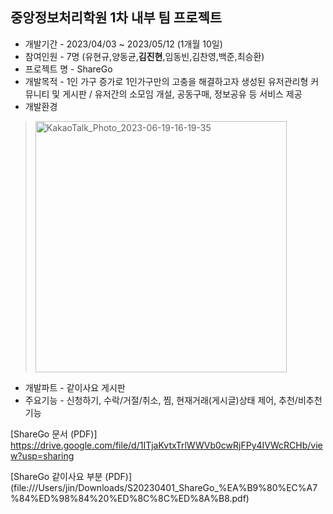 ## 중앙정보처리학원 1차 내부 팀 프로젝트
- 개발기간 - 2023/04/03 ~ 2023/05/12 (1개월 10일)
- 참여인원 - 7명 (유현규,양동균,**김진현**,임동빈,김찬영,백준,최승환)
- 프로젝트 명 - ShareGo
- 개발목적 - 1인 가구 증가로 1인가구만의 고충을 해결하고자 생성된 유저관리형 커뮤니티 및 게시판 / 유저간의 소모임 개설, 공동구매, 정보공유 등 서비스 제공
- 개발환경 
> <img width="402" alt="KakaoTalk_Photo_2023-06-19-16-19-35" src="https://github.com/kimjinzx/S20230401/assets/118345975/4fed73c4-0172-4f9a-9c2f-a5687a0e85a8">
- 개발파트 - 같이사요 게시판 
- 주요기능 - 신청하기, 수락/거절/취소, 찜, 현재거래(게시글)상태 제어, 추천/비추천 기능


[ShareGo 문서 (PDF)]
https://drive.google.com/file/d/1ITjaKvtxTrlWWVb0cwRjFPy4IVWcRCHb/view?usp=sharing


[ShareGo 같이사요 부분 (PDF)]
(file:///Users/jin/Downloads/S20230401_ShareGo_%EA%B9%80%EC%A7%84%ED%98%84%20%ED%8C%8C%ED%8A%B8.pdf)
